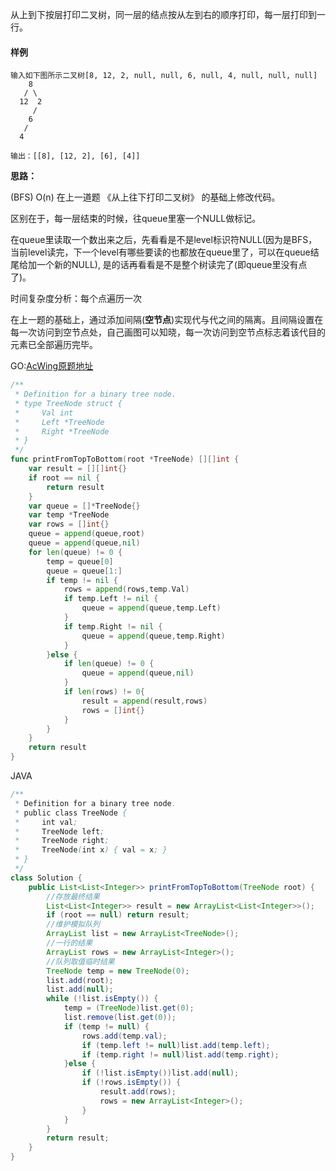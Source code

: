 从上到下按层打印二叉树，同一层的结点按从左到右的顺序打印，每一层打印到一行。

#### 样例

```
输入如下图所示二叉树[8, 12, 2, null, null, 6, null, 4, null, null, null]
    8
   / \
  12  2
     /
    6
   /
  4

输出：[[8], [12, 2], [6], [4]]
```

**思路：**

(BFS) O(n)
在上一道题 《从上往下打印二叉树》 的基础上修改代码。

区别在于，每一层结束的时候，往queue里塞一个NULL做标记。

在queue里读取一个数出来之后，先看看是不是level标识符NULL(因为是BFS，当前level读完，下一个level有哪些要读的也都放在queue里了，可以在queue结尾给加一个新的NULL), 是的话再看看是不是整个树读完了(即queue里没有点了)。

时间复杂度分析：每个点遍历一次

在上一题的基础上，通过添加间隔(**空节点**)实现代与代之间的隔离。且间隔设置在每一次访问到空节点处，自己画图可以知晓，每一次访问到空节点标志着该代目的元素已全部遍历完毕。

GO:[AcWing原题地址](https://www.acwing.com/problem/content/42/)

```go
/**
 * Definition for a binary tree node.
 * type TreeNode struct {
 *     Val int
 *     Left *TreeNode
 *     Right *TreeNode
 * }
 */
func printFromTopToBottom(root *TreeNode) [][]int {
    var result = [][]int{}
    if root == nil {
        return result
    }
    var queue = []*TreeNode{}
    var temp *TreeNode
    var rows = []int{}
    queue = append(queue,root)
    queue = append(queue,nil)
    for len(queue) != 0 {
        temp = queue[0]
        queue = queue[1:]
        if temp != nil {
            rows = append(rows,temp.Val)
            if temp.Left != nil {
                queue = append(queue,temp.Left)
            }
            if temp.Right != nil {
                queue = append(queue,temp.Right)
            }
        }else {
            if len(queue) != 0 {
                queue = append(queue,nil)
            }
            if len(rows) != 0{
                result = append(result,rows)
                rows = []int{}
            }
        }
    }
    return result
}
```



JAVA

```java
/**
 * Definition for a binary tree node.
 * public class TreeNode {
 *     int val;
 *     TreeNode left;
 *     TreeNode right;
 *     TreeNode(int x) { val = x; }
 * }
 */
class Solution {
    public List<List<Integer>> printFromTopToBottom(TreeNode root) {
        //存放最终结果
        List<List<Integer>> result = new ArrayList<List<Integer>>();
        if (root == null) return result;
        //维护模拟队列
        ArrayList list = new ArrayList<TreeNode>();
        //一行的结果
        ArrayList rows = new ArrayList<Integer>();
        //队列取值临时结果
        TreeNode temp = new TreeNode(0);
        list.add(root);
        list.add(null);
        while (!list.isEmpty()) {
            temp = (TreeNode)list.get(0);
            list.remove(list.get(0));
            if (temp != null) {
                rows.add(temp.val);
                if (temp.left != null)list.add(temp.left);
                if (temp.right != null)list.add(temp.right);
            }else {
                if (!list.isEmpty())list.add(null);
                if (!rows.isEmpty()) {
                    result.add(rows);
                    rows = new ArrayList<Integer>();
                }
            }
        }
        return result;
    }
}
```

